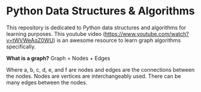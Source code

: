 # Python Data Structures & Algorithms

This repository is dedicated to Python data structures and algorithms for learning purposes. This youtube video (https://www.youtube.com/watch?v=tWVWeAqZ0WU) is an awesome resource to learn graph algorithms specifically. 

**What is a graph?**
Graph = Nodes + Edges 

Where a, b, c, d, e, and f are nodes and edges are the connections between the nodes. Nodes are vertices are interchangeably used. There can be many edges between the nodes. 
